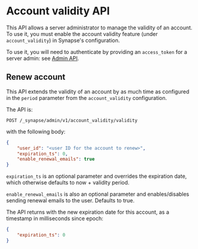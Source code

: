 # Account validity API

This API allows a server administrator to manage the validity of an account. To
use it, you must enable the account validity feature (under
`account_validity`) in Synapse's configuration.

To use it, you will need to authenticate by providing an `access_token`
for a server admin: see [Admin API](index.html).

## Renew account

This API extends the validity of an account by as much time as configured in the
`period` parameter from the `account_validity` configuration.

The API is:

```
POST /_synapse/admin/v1/account_validity/validity
```

with the following body:

```json
{
    "user_id": "<user ID for the account to renew>",
    "expiration_ts": 0,
    "enable_renewal_emails": true
}
```


`expiration_ts` is an optional parameter and overrides the expiration date,
which otherwise defaults to now + validity period.

`enable_renewal_emails` is also an optional parameter and enables/disables
sending renewal emails to the user. Defaults to true.

The API returns with the new expiration date for this account, as a timestamp in
milliseconds since epoch:

```json
{
    "expiration_ts": 0
}
```
